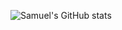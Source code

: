 ![Samuel's GitHub stats](https://github-readme-stats.vercel.app/api?username=Jeve-Stobs&show_icons=true&theme=tokyonight)
